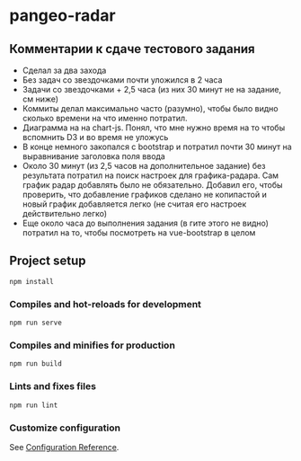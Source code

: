 # pangeo-radar

## Комментарии к сдаче тестового задания 
- Сделал за два захода
- Без задач со звездочками почти уложился в 2 часа
- Задачи со звездочками + 2,5 часа (из них 30 минут не на задание, см ниже)
- Коммиты делал максимально часто (разумно), чтобы было видно сколько времени на что именно потратил.
- Диаграмма на на chart-js. Понял, что мне нужно время на то чтобы вспомнить D3 и во время не уложусь
- В конце немного закопался с bootstrap и потратил почти 30 минут на выравнивание заголовка поля ввода
- Около 30 минут (из 2,5 часов на дополнительное задание) без результата потратил на поиск настроек для графика-радара. Сам график радар добавлять было не обязательно. Добавил его, чтобы проверить, что добавление графиков сделано не копипастой и новый график добавляется легко (не считая его настроек действительно легко)
- Еще около часа до выполнения задания (в гите этого не видно) потратил на то, чтобы посмотреть на vue-bootstrap в целом

## Project setup
```
npm install
```

### Compiles and hot-reloads for development
```
npm run serve
```

### Compiles and minifies for production
```
npm run build
```

### Lints and fixes files
```
npm run lint
```

### Customize configuration
See [Configuration Reference](https://cli.vuejs.org/config/).
